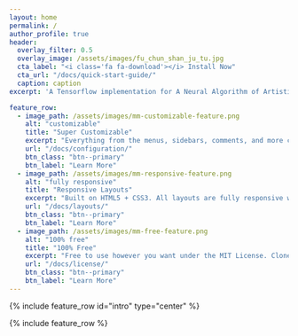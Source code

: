 ```yaml
---
layout: home
permalink: /
author_profile: true
header:
  overlay_filter: 0.5
  overlay_image: /assets/images/fu_chun_shan_ju_tu.jpg
  cta_label: "<i class='fa fa-download'></i> Install Now"
  cta_url: "/docs/quick-start-guide/"
  caption: caption
excerpt: 'A Tensorflow implementation for A Neural Algorithm of Artistic Style (Gatys et al. 2015).<br />'

feature_row:
  - image_path: /assets/images/mm-customizable-feature.png
    alt: "customizable"
    title: "Super Customizable"
    excerpt: "Everything from the menus, sidebars, comments, and more can be configured or set with YAML Front Matter."
    url: "/docs/configuration/"
    btn_class: "btn--primary"
    btn_label: "Learn More"
  - image_path: /assets/images/mm-responsive-feature.png
    alt: "fully responsive"
    title: "Responsive Layouts"
    excerpt: "Built on HTML5 + CSS3. All layouts are fully responsive with helpers to augment your content."
    url: "/docs/layouts/"
    btn_class: "btn--primary"
    btn_label: "Learn More"
  - image_path: /assets/images/mm-free-feature.png
    alt: "100% free"
    title: "100% Free"
    excerpt: "Free to use however you want under the MIT License. Clone it, fork it, customize it, whatever!"
    url: "/docs/license/"
    btn_class: "btn--primary"
    btn_label: "Learn More"	
---
```


{% include feature_row id="intro" type="center" %}

{% include feature_row %}
